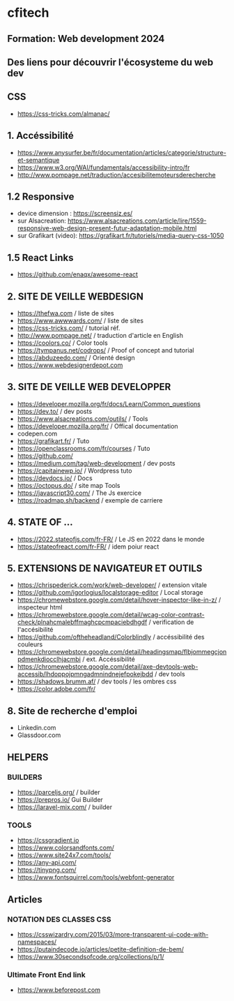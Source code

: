# cfitech

## Formation: Web development 2024

## Des liens pour découvrir l'écosysteme du web dev

## CSS
- https://css-tricks.com/almanac/

## 1. Accéssibilité

- <https://www.anysurfer.be/fr/documentation/articles/categorie/structure-et-semantique>
- <https://www.w3.org/WAI/fundamentals/accessibility-intro/fr>
- <http://www.pompage.net/traduction/accesibilitemoteursderecherche>

## 1.2 Responsive 
- device dimension : <https://screensiz.es/>
- sur Alsacreation: <https://www.alsacreations.com/article/lire/1559-responsive-web-design-present-futur-adaptation-mobile.html>
- sur Grafikart (video): <https://grafikart.fr/tutoriels/media-query-css-1050>

## 1.5 React Links
- <https://github.com/enaqx/awesome-react>

## 2. SITE DE VEILLE WEBDESIGN

- <https://thefwa.com> / liste de sites
- <https://www.awwwards.com/> / liste de sites
- <https://css-tricks.com/> / tutorial réf.
- <http://www.pompage.net/> / traduction d'article en English
- <https://coolors.co/> / Color tools
- <https://tympanus.net/codrops/> / Proof of concept and tutorial
- <https://abduzeedo.com/> / Orienté design
- <https://www.webdesignerdepot.com>

## 3. SITE DE VEILLE WEB DEVELOPPER

- <https://developer.mozilla.org/fr/docs/Learn/Common_questions>
- <https://dev.to/> / dev posts
- <https://www.alsacreations.com/outils/> / Tools
- <https://developer.mozilla.org/fr/> / Offical documentation
- codepen.com 
- <https://grafikart.fr/> / Tuto
- <https://openclassrooms.com/fr/courses> / Tuto
- <https://github.com/> 
- <https://medium.com/tag/web-development> / dev posts
- <https://capitainewp.io/> / Wordpress tuto
- <https://devdocs.io/> / Docs
- <https://octopus.do/> / site map Tools
- <https://javascript30.com/> / The Js exercice
- <https://roadmap.sh/backend> / exemple de carriere

## 4. STATE OF …

- <https://2022.stateofjs.com/fr-FR/> / Le JS en 2022 dans le monde
- <https://stateofreact.com/fr-FR/> / idem poiur react

## 5. EXTENSIONS DE NAVIGATEUR ET OUTILS

- <https://chrispederick.com/work/web-developer/> / extension vitale
- <https://github.com/igorlogius/localstorage-editor> / Local storage
- <https://chromewebstore.google.com/detail/hover-inspector-like-in-z/> / inspecteur html
- <https://chromewebstore.google.com/detail/wcag-color-contrast-check/plnahcmalebffmaghcpcmpaciebdhgdf> / verification de l'accésibilité
- <https://github.com/oftheheadland/Colorblindly> / accéssibilité des couleurs
- <https://chromewebstore.google.com/detail/headingsmap/flbjommegcjonpdmenkdiocclhjacmbi> / ext. Accéssibilité
- <https://chromewebstore.google.com/detail/axe-devtools-web-accessib/lhdoppojpmngadmnindnejefpokejbdd> / dev tools
- <https://shadows.brumm.af/> / dev tools / les ombres css
- <https://color.adobe.com/fr/>

## 8. Site de recherche d'emploi

- Linkedin.com
- Glassdoor.com

## HELPERS

### BUILDERS

- <https://parceljs.org/> / builder
- <https://prepros.io/>  Gui Builder
- <https://laravel-mix.com/> / builder

### TOOLS

- <https://cssgradient.io> 
- <https://www.colorsandfonts.com/>
- <https://www.site24x7.com/tools/>
- <https://any-api.com/>
- <https://tinypng.com/>
- <https://www.fontsquirrel.com/tools/webfont-generator>

## Articles

### NOTATION DES CLASSES CSS

- <https://csswizardry.com/2015/03/more-transparent-ui-code-with-namespaces/>
- <https://putaindecode.io/articles/petite-definition-de-bem/>
- <https://www.30secondsofcode.org/collections/p/1/>


### Ultimate Front End link
- <https://www.beforepost.com> 

